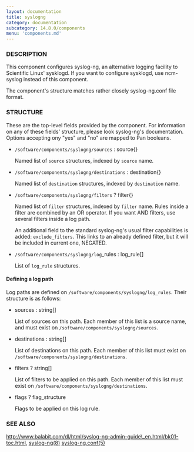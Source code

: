```yaml
---
layout: documentation
title: syslogng
category: documentation
subcategory: 14.8.0/components
menu: 'components.md'
---
```

### DESCRIPTION

This component configures syslog-ng, an alternative logging facility
to Scientific Linux' sysklogd. If you want to configure sysklogd, use
ncm-syslog instead of this component.

The component's structure matches rather closely syslog-ng.conf file format.

### STRUCTURE

These are the top-level fields provided by the component. For
information on any of these fields' structure, please look syslog-ng's
documentation. Options accepting ony "yes" and "no" are mapped to Pan
booleans.

- `/software/components/syslogng/sources` : source{}

    Named list of `source` structures, indexed by `source` name.

- `/software/components/syslogng/destinations` : destination{}

    Named list of `destination` structures, indexed by `destination`
    name.

- `/software/components/syslogng/filters` ? filter{}

    Named list of `filter` structures, indexed by `filter` name. Rules
    inside a filter are combined by an OR operator. If you want AND
    filters, use several filters inside a log path.

    An additional field to the standard syslog-ng's usual filter
    capabilities is added: `exclude_filters`. This links to an already
    defined filter, but it will be included in current one, NEGATED.

- `/software/components/syslogng/log`\_rules : log\_rule\[\]

    List of `log_rule` structures.

#### Defining a log path

Log paths are defined on
`/software/components/syslogng/log_rules`. Their structure is as
follows:

- sources : string\[\]

    List of sources on this path. Each member of this list is a source
    name, and must exist on `/software/components/syslogng/sources`.

- destinations : string\[\]

    List of destinations on this path. Each member of this list must exist
    on `/software/components/syslogng/destinations`.

- filters ? string\[\]

    List of filters to be applied on this path. Each member of this list
    must exist on `/software/components/syslogng/destinations`.

- flags ? flag\_structure

    Flags to be applied on this log rule.

### SEE ALSO

http://www.balabit.com/dl/html/syslog-ng-admin-guide\_en.html/bk01-toc.html,
[syslog-ng(8)](http://man.he.net/man8/syslog-ng) [syslog-ng.conf(5)](http://man.he.net/man5/syslog-ng.conf)
